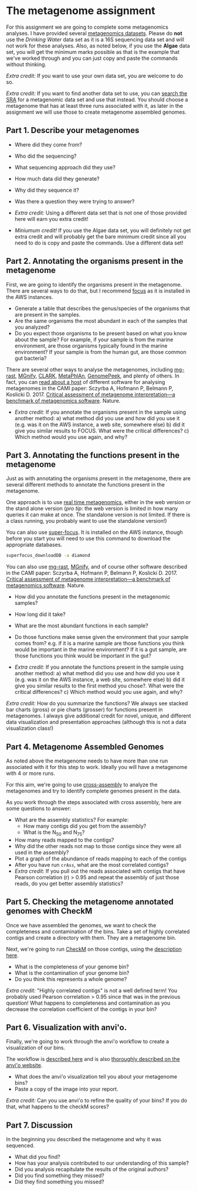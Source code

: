 # The metagenome assignment

For this assignment we are going to complete some metagenomics analyses. I have provided several [metagenomics datasets](../Datasets/). Please do **not** use the *Drinking Water* data set as it is a 16S sequencing data set and will not work for these analyses.  Also, as noted below, if you use the **Algae** data set, you will get the minimum marks possible as that is the example that we've worked through and you can just copy and paste the commands without thinking.

*Extra credit:* If you want to use your own data set, you are welcome to do so.

*Extra credit:* If you want to find another data set to use, you can [search the SRA](../Databases/SRA.html) for a metagenomic data set and use that instead. You should choose a metagenome that has at least three runs associated with it, as later in the assignment we will use those to create metagenome assembled genomes.

## Part 1. Describe your metagenomes

* Where did they come from?
* Who did the sequencing?
* What sequencing approach did they use?
* How much data did they generate?
* Why did they sequence it?
* Was there a question they were trying to answer?

* *Extra credit:* Using a different data set that is not one of those provided here will earn you extra credit! 
* *Miniumum credit!* If you use the Algae data set, you will definitely not get extra credit and will probably get the bare minimum credit since all you need to do is copy and paste the commands. Use a different data set!

## Part 2. Annotating the organisms present in the metagenome

First, we are going to identify the organisms present in the metagenome. There are several ways to do that, but I recommend [focus](https://edwards.sdsu.edu/FOCUS) as it is installed in the AWS instances.

* Generate a table that describes the genus/species of the organisms that are present in the samples.
* Are the same organisms the most abundant in each of the samples that you analyzed?
* Do you expect those organisms to be present based on what you know about the sample? For example, if your sample is from the marine environment, are those organisms typically found in the marine environment? If your sample is from the human gut, are those common gut bacteria?

There are several other ways to analyse the metagenomes, including [mg-rast](https://www.mg-rast.org/), [MGnify](https://www.ebi.ac.uk/metagenomics/), [CLARK](http://clark.cs.ucr.edu/), [MetaPhlAn](http://huttenhower.sph.harvard.edu/metaphlan), [GenomePeek](https://edwards.sdsu.edu/GenomePeek), and plenty of others. In fact, you can [read about a host](https://www.nature.com/articles/nmeth.4458) of different software for analysing metagenomes in the CAMI paper: Sczyrba A, Hofmann P, Belmann P, Koslicki D. 2017. [Critical assessment of metagenome interpretation—a benchmark of metagenomics software](https://www.nature.com/articles/nmeth.4458). Nature.

* *Extra credit:* If you annotate the organisms present in the sample using another method: 
	a) what method did you use and how did you use it (e.g. was it on the AWS instance, a web site, somewhere else)
	b) did it give you similar results to FOCUS. What were the critical differences?
	c) Which method would you use again, and why?

## Part 3. Annotating the functions present in the metagenome

Just as with annotating the organisms present in the metagenome, there are several different methods to annotate the functions present in the metagenome.

One approach is to use [real time metagenomics](../RTMg/), either in the web version or the stand alone version (*pro tip*: the web version is limited in how many queries it can make at once. The standalone version is not limited. If there is a class running, you probably want to use the standalone version!)

You can also use [super-focus](https://edwards.sdsu.edu/SUPERFOCUS/). It is installed on the AWS instance, though before you start you will need to use this command to download the appropriate databases.

```bash
superfocus_downloadDB -a diamond
```

You can also use [mg-rast](https://www.mg-rast.org/), [MGnify](https://www.ebi.ac.uk/metagenomics/),  and of course other software described in the CAMI paper: Sczyrba A, Hofmann P, Belmann P, Koslicki D. 2017. [Critical assessment of metagenome interpretation—a benchmark of metagenomics software](https://www.nature.com/articles/nmeth.4458). Nature.

* How did you annotate the functions present in the metagenomic samples?
* How long did it take?
* What are the most abundant functions in each sample?
* Do those functions make sense given the environment that your sample comes from? e.g. if it is a marine sample are those functions you think would be important in the marine environment? If it is a gut sample, are those functions you think would be important in the gut?

* *Extra credit:* If you annotate the functions present in the sample using another method: 
a) what method did you use and how did you use it (e.g. was it on the AWS instance, a web site, somewhere else)
b) did it give you similar results to the first method you chose?. What were the critical differences?
c) Which method would you use again, and why?

*Extra credit:* How do you summarize the functions? We always see stacked bar charts (gross) or pie charts (grosser) for functions present in metagenomes. I always give additional credit for novel, unique, and different data visualization and presentation approaches (although this is not a data visualization class!)


## Part 4. Metagenome Assembled Genomes

As noted above the metagenome needs to have more than one run associated with it for this step to work. Ideally you will have a metagenome with 4 or more runs.

For this aim, we're going to use [cross-assembly](../CrossAssembly) to analyze the metagenomes and try to identify complete genomes present in the data. 

As you work through the steps associated with cross assembly, here are some questions to answer:

* What are the assembly statistics? For example:
	* How many contigs did you get from the assembly?
	* What is the N<sub>50</sub> and N<sub>75</sub>?
* How many reads mapped to the contigs?
* Why did the other reads not map to those contigs since they were all used in the assembly?
* Plot a graph of the abundance of reads mapping to each of the contigs 
* After you have run `crAss`, what are the most correlated contigs?
* *Extra credit:* If you pull out the reads associated with contigs that have Pearson correlation (r) > 0.95 and repeat the assembly of just those reads, do you get better assembly statistics?

## Part 5. Checking the metagenome annotated genomes with CheckM

Once we have assembled the genomes, we want to check the completeness and contamination of the bins. Take a set of highly correlated contigs and create a directory with them. They are a metagenome bin.

Next, we're going to run [CheckM](https://ecogenomics.github.io/CheckM/) on those contigs, using the [description here](../../CheckM).

* What is the completeness of your genome bin?
* What is the contamination of your genome bin?
* Do you think this represents a whole genome?

*Extra credit:* "Highly correlated contigs" is not a well defined term! You probably used Pearson correlation > 0.95 since that was in the previous question! What happens to completeness and contamination as you decrease the correlation coefficient of the contigs in your bin?

## Part 6. Visualization with anvi'o.

Finally, we're going to work through the anvi'o workflow to create  a visualization of our bins.

The workflow is [described here](../../ANVIO) and is also [thoroughly described on the anvi'o website](http://merenlab.org/2016/06/22/anvio-tutorial-v2/).

* What does the anvi'o visualization tell you about your metagenome bins?
* Paste a copy of the image into your report.

*Extra credit:* Can you use anvi'o to refine the quality of your bins? If you do that, what happens to the checkM scores?

## Part 7. Discussion
In the beginning you described the metagenome and why it was sequenced.

* What did you find?
* How has your analysis contributed to our understanding of this sample?
* Did you analysis recapitulate the results of the original authors?
* Did you find something they missed?
* Did they find something you missed?
